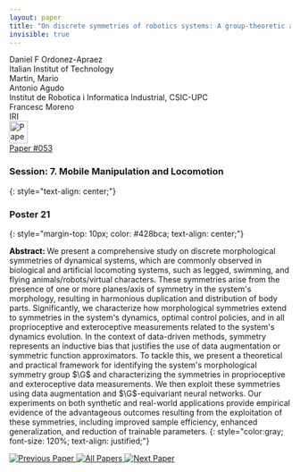 ```yaml
---
layout: paper
title: "On discrete symmetries of robotics systems: A group-theoretic and data-driven analysis"
invisible: true
---
```

<div class="paper-authors">
<div class="paper-author-box">
    <div class="paper-author-name">Daniel F Ordonez-Apraez</div>
    <div class="paper-author-uni">Italian Institut of Technology </div>
</div>
<div class="paper-author-box">
    <div class="paper-author-name">Martin, Mario</div>
    <div class="paper-author-uni"></div>
</div>
<div class="paper-author-box">
    <div class="paper-author-name">Antonio Agudo</div>
    <div class="paper-author-uni">Institut de Robotica i Informatica Industrial, CSIC-UPC</div>
</div>
<div class="paper-author-box">
    <div class="paper-author-name">Francesc Moreno</div>
    <div class="paper-author-uni">IRI</div>
</div>

</div><div class="paper-pdf">
<div> <a href="http://www.roboticsproceedings.org/rss19/p053.pdf"><img src="{{ site.baseurl }}/images/paper_link.png" alt="Paper Website" width = "33"  height = "40"/></a> </div>
<div> <a href="http://www.roboticsproceedings.org/rss19/p053.pdf">Paper&nbsp;#053</a> </div>
</div>

### Session: 7. Mobile Manipulation and Locomotion
{: style="text-align: center;"}

### Poster 21
{: style="margin-top: 10px; color: #428bca; text-align: center;"}

<b style="color: black;">Abstract: </b>We present a comprehensive study on discrete morphological symmetries of dynamical systems, which are commonly observed in biological and artificial locomoting systems, such as legged, swimming, and flying animals/robots/virtual characters. These symmetries arise from the presence of one or more planes/axis of symmetry in the system's morphology, resulting in harmonious duplication and distribution of body parts. Significantly, we characterize how morphological symmetries extend to symmetries in the system's dynamics, optimal control policies, and in all proprioceptive and exteroceptive measurements related to the system's dynamics evolution. In the context of data-driven methods, symmetry represents an inductive bias that justifies the use of data augmentation or symmetric function approximators. To tackle this, we present a theoretical and practical framework for identifying the system's morphological symmetry group $\G$ and characterizing the symmetries in proprioceptive and exteroceptive data measurements. We then exploit these symmetries using data augmentation and $\G$-equivariant neural networks. Our experiments on both synthetic and real-world applications provide empirical evidence of the advantageous outcomes resulting from the exploitation of these symmetries, including improved sample efficiency, enhanced generalization, and reduction of trainable parameters.
{: style="color:gray; font-size: 120%; text-align: justified;"}


<div class="paper-menu">
<a href="{{ site.baseurl }}/program/papers/052/"> <img src="{{ site.baseurl }}/images/previous_paper_icon.png" alt="Previous Paper" title="Previous Paper"/> </a>
<a href="{{ site.baseurl }}/program/papers"><img src="{{ site.baseurl }}/images/overview_icon.png" alt="All Papers" title="All Papers"/> </a>
<a href="{{ site.baseurl }}/program/papers/054/"> <img src="{{ site.baseurl }}/images/next_paper_icon.png" alt="Next Paper" title="Next Paper"/> </a>

</div>
